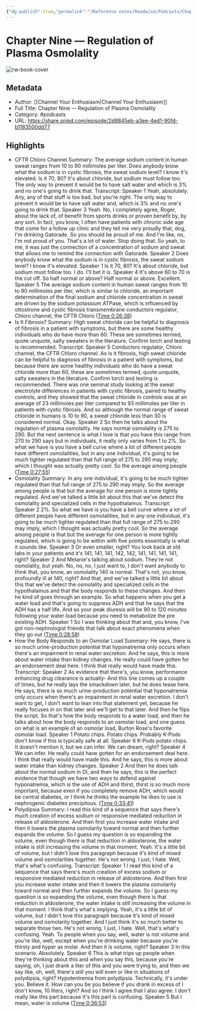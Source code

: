 ```yaml
---
{"dg-publish":true,"permalink":"/Reference notes/Readwise/Podcasts/Chapter Nine —  Regulation of Plasma Osmolality/"}
---
```


# Chapter Nine —  Regulation of Plasma Osmolality

![rw-book-cover](https://readwise-assets.s3.amazonaws.com/static/images/article0.00998d930354.png)

## Metadata
- Author: [[Channel Your Enthusiasm\|Channel Your Enthusiasm]]
- Full Title: Chapter Nine —  Regulation of Plasma Osmolality
- Category: #podcasts
- URL: https://share.snipd.com/episode/2d8845eb-a3ee-4ed1-90fd-b1183500dd77

## Highlights
- CFTR Chloro Channel
  Summary:
  The average sodium content in human sweat ranges from 10 to 90 millimoles per liter. Does anybody know what the sodium is in cystic fibrosis, the sweat sodium level? I know it's elevated. Is it 70, 80? It's about chloride, but sodium must follow too. The only way to prevent it would be to have salt water and which is 3% and no one's going to drink that.
  Transcript:
  Speaker 1
  Yeah, absolutely. Any, any of that stuff is too bad, but you're right. The only way to prevent it would be to have salt water and, which is 3% and no one's going to drink that.
  Speaker 3
  Yeah. No, I completely agree, Roger, about the lack of, of benefit from sports drinks or proven benefit by, by any sort. In fact, you know, I often have patients with chronic side age that come for a follow up clinic and they tell me very proudly that, dog, I'm drinking Gatorade. So you should be proud of me. And I'm like, no, I'm not proud of you. That's a lot of water. Stop doing that. So yeah, to me, it was just the connection of a concentration of sodium and sweat that allows me to remind the connection with Gatorade.
  Speaker 2
  Does anybody know what the sodium is in cystic fibrosis, the sweat sodium level? I know it's elevated.
  Speaker 1
  Is it 70, 80? It's about chloride, but sodium must follow too. I do. I'll bet it is.
  Speaker 4
  It's above 60 to 70 is the cut off. So half normal or above? Half normal or above. Excellent.
  Speaker 5
  The average sodium content in human sweat ranges from 10 to 90 millimoles per liter, which is similar to chloride, an important determination of the final sodium and chloride concentration in sweat are driven by the sodium potassium ATPase, which is influenced by ottostrone and cystic fibrosis transmembrane conductors regulator, Chloro channel, the CFTR Chloro ([Time 0:26:38](https://share.snipd.com/snip/2f135f16-2c33-4207-8b2b-c5bc4dd16122))
- Is It Fibrosis?
  Summary:
  High sweat chloride can be helpful to diagnosis of fibrosis in a patient with symptoms, but there are some healthy individuals who do have more than 60. These are sometimes termed, quote unquote, salty sweaters in the literature. Confirm torch and testing is recommended.
  Transcript:
  Speaker 5
  Conductors regulator, Chloro channel, the CFTR Chloro channel. As is it fibrosis, high sweat chloride can be helpful to diagnosis of fibrosis in a patient with symptoms, but because there are some healthy individuals who do have a sweat chloride more than 60, these are sometimes termed, quote unquote, salty sweaters in the literature. Confirm torch and testing is recommended. There was one seminal study looking at the sweat electrolyte differences in patients with cystic fibrosis, paired to healthy controls, and they showed that the sweat chloride in controls was at an average of 23 millimoles per liter compared to 93 millimoles per liter in patients with cystic fibrosis. And so although the normal range of sweat chloride in humans is 10 to 90, a sweat chloride less than 30 is considered normal. Okay.
  Speaker 2
  So then he talks about the regulation of plasma osmolality. He says normal osmolality is 275 to 290. But the next sentence is what I love is that you have this range from 270 to 290 says but in individuals, it really only varies from 1 to 2%. So what we have is you have a bell curve where a lot of different people have different osmolalities, but in any one individual, it's going to be much tighter regulated than that full range of 275 to 290 may imply, which I thought was actually pretty cool. So the average among people ([Time 0:27:55](https://share.snipd.com/snip/7e238e18-135f-4592-9155-b7ccec9caede))
- Osmolality
  Summary:
  In any one individual, it's going to be much tighter regulated than that full range of 275 to 290 may imply. So the average among people is that but the average for one person is more tightly regulated. And we've talked a little bit about this that we've detect the osmolality and specialized cells in the hypothalamus.
  Transcript:
  Speaker 2
  2%. So what we have is you have a bell curve where a lot of different people have different osmolalities, but in any one individual, it's going to be much tighter regulated than that full range of 275 to 290 may imply, which I thought was actually pretty cool. So the average among people is that but the average for one person is more tightly regulated, which is going to be within with five points essentially is what it sounds like.
  Speaker 3
  Or even smaller, right? You look back at old labs in your patients and it's 141, 141, 141, 142, 142, 141, 141, 141, 141, right?
  Speaker 2
  And Melanie's talking about sodium. They're not osmolality, but yeah. No, no, no, I just want to, I don't want anybody to think that, you know, an osmolality 140 is normal. That's not, you know, profoundly ill at 140, right? And that, and we've talked a little bit about this that we've detect the osmolality and specialized cells in the hypothalamus and that the body responds to these changes. And then he kind of goes through an example. So what happens when you get a water load and that's going to suppress ADH and that he says that the ADH has a half life. And so your peak diuresis will be 90 to 120 minutes following your water load because you need to metabolize the pre existing ADH.
  Speaker 1
  So I was thinking about that and, you know, I've got non-nephrologist friends that talk about exact phenomena when they go out ([Time 0:28:58](https://share.snipd.com/snip/a4a53a01-1cb9-4ee0-86a8-d32daa859500))
- How the Body Responds to an Osmolar Load
  Summary:
  He says, there is so much urine-production potential that hyponatremia only occurs when there's an impairment in renal water excretion. And he says, this is more about water intake than kidney changes. He really could have gotten for an endorsement deal here. I think that really would have made this.
  Transcript:
  Speaker 2
  As evidence that there's, you know, performance enhancing drug clearance is actually- And this line comes up a couple of times, but he really lays the smackdown later, but he does tease here. He says, there is so much urine-production potential that hyponatremia only occurs when there's an impairment in renal water excretion. I don't want to get, I don't want to lean into that statement yet, because he really focuses in on that later and we'll get to that later. And then he flips the script. So that's how the body responds to a water load, and then he talks about how the body responds to an osmolar load, and one guess on what is an example of an osmolar load, Burton Rose's favorite osmolar load.
  Speaker 1
  Potato chips. Potato chips. Probably K-Pods don't know if this is typically safe at all.
  Speaker 6
  K-Pods potato chips. It doesn't mention it, but we can infer. We can dream, right?
  Speaker 4
  We can infer. He really could have gotten for an endorsement deal here. I think that really would have made this. And he says, this is more about water intake than kidney changes.
  Speaker 2
  And then he does talk about the normal sodium in DI, and then he says, this is the perfect evidence that though we have two ways to defend against hyponatremia, which is the use of ADH and thirst, thirst is so much more important, because even if you completely remove ADH, which would be central diabetes, or I think he thinks the example he likes to use is nephrogenic diabetes precipitous. ([Time 0:33:41](https://share.snipd.com/snip/35a2deac-e76d-42ad-9b39-96dc3f9dcebe))
- Polydipsia
  Summary:
  I read this kind of a sequence that says there's much creation of excess sodium or responsive mediated reduction in release of aldosterone. And then first you increase water intake and then it lowers the plasma osmolarity toward normal and then further expands the volume. So I guess my question is so expanding the volume, even though there is that reduction in aldosterone, the water intake is still increasing the volume in that moment. Yeah. It's a little bit of volume, but I didn't love this paragraph because it's kind of mixed volume and osmolarities together. He's not wrong. I just, I hate. Well, that's what's confusing.
  Transcript:
  Speaker 1
  I read this kind of a sequence that says there's much creation of excess sodium or responsive mediated reduction in release of aldosterone. And then first you increase water intake and then it lowers the plasma osmolarity toward normal and then further expands the volume. So I guess my question is so expanding the volume, even though there is that reduction in aldosterone, the water intake is still increasing the volume in that moment. I think that's what's implying. Yeah, it's a little bit of volume, but I didn't love this paragraph because it's kind of mixed volume and osmolarity together. And I just think it's so much better to separate those two. He's not wrong. I just, I hate. Well, that's what's confusing. Yeah. To people when you say, well, water is not volume and you're like, well, except when you're drinking water because you're thirsty and hyper as molar. And then it is volume, right?
  Speaker 3
  In this scenario. Absolutely.
  Speaker 6
  This is what trips up people when they're thinking about this and when you say this, because you're saying, oh, I just drank a liter of this and you were trying to, and then we say like, oh, well, there's still you will even or like in situations of polydipsia, right? Hypotentremia from polydipsia. Technically, it's under you. Believe it. How can you be you believe if you drank in excess of I don't know, 10 liters, right? And so I think I agree that I also agree. I don't really like this part because it's this part is confusing.
  Speaker 5
  But I mean, water is volume ([Time 0:36:53](https://share.snipd.com/snip/609bc38c-c741-4889-a0a3-3bff2278de44))
